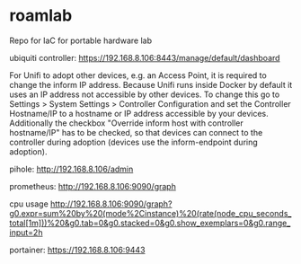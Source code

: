 # roamlab
Repo for IaC for portable hardware lab

ubiquiti controller: https://192.168.8.106:8443/manage/default/dashboard

For Unifi to adopt other devices, e.g. an Access Point, it is required to change the inform IP address. Because Unifi runs inside Docker by default it uses an IP address not accessible by other devices. To change this go to Settings > System Settings > Controller Configuration and set the Controller Hostname/IP to a hostname or IP address accessible by your devices. Additionally the checkbox "Override inform host with controller hostname/IP" has to be checked, so that devices can connect to the controller during adoption (devices use the inform-endpoint during adoption).

pihole: http://192.168.8.106/admin

prometheus: http://192.168.8.106:9090/graph

cpu usage http://192.168.8.106:9090/graph?g0.expr=sum%20by%20(mode%2Cinstance)%20(rate(node_cpu_seconds_total[1m]))%20&g0.tab=0&g0.stacked=0&g0.show_exemplars=0&g0.range_input=2h

portainer: https://192.168.8.106:9443
